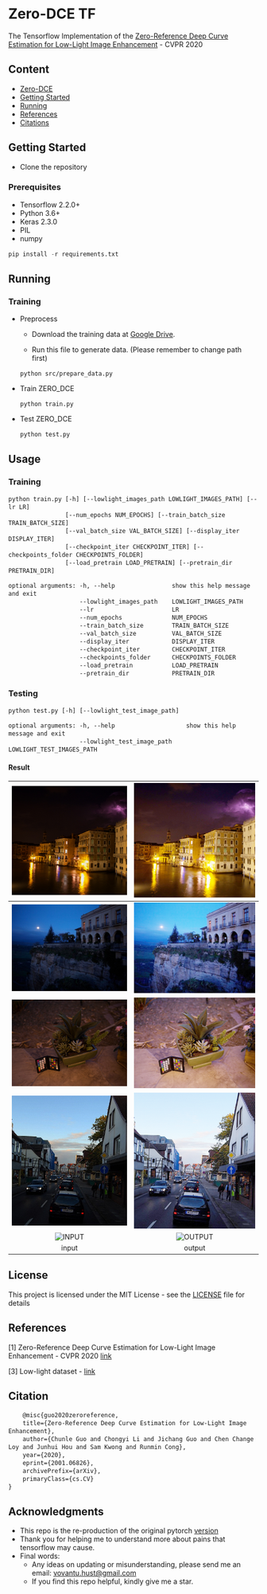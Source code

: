 # Zero-DCE TF
The Tensorflow Implementation of the [Zero-Reference Deep Curve Estimation for Low-Light Image Enhancement](https://openaccess.thecvf.com/content_CVPR_2020/papers/Guo_Zero-Reference_Deep_Curve_Estimation_for_Low-Light_Image_Enhancement_CVPR_2020_paper.pdf) - CVPR 2020
## Content
- [Zero-DCE](#zero-dce-tf)
- [Getting Started](#getting-tarted)
- [Running](#running)
- [References](#references)
- [Citations](#citation)

## Getting Started

- Clone the repository

### Prerequisites

- Tensorflow 2.2.0+
- Python 3.6+
- Keras 2.3.0
- PIL
- numpy

```python
pip install -r requirements.txt
```

## Running
### Training 
- Preprocess
    - Download the training data at [Google Drive](https://drive.google.com/file/d/1HiLtYiyT9R7dR9DRTLRlUUrAicC4zzWN/view).

    - Run this file to generate data. (Please remember to change path first)

    ```
    python src/prepare_data.py
    ```

- Train ZERO_DCE 
    ```
    python train.py
    ```

- Test ZERO_DCE
    ```
    python test.py
    ```
## Usage
### Training
```
python train.py [-h] [--lowlight_images_path LOWLIGHT_IMAGES_PATH] [--lr LR]
                [--num_epochs NUM_EPOCHS] [--train_batch_size TRAIN_BATCH_SIZE]
                [--val_batch_size VAL_BATCH_SIZE] [--display_iter DISPLAY_ITER]
                [--checkpoint_iter CHECKPOINT_ITER] [--checkpoints_folder CHECKPOINTS_FOLDER]
                [--load_pretrain LOAD_PRETRAIN] [--pretrain_dir PRETRAIN_DIR]
```

```
optional arguments: -h, --help                show this help message and exit
                    --lowlight_images_path    LOWLIGHT_IMAGES_PATH
                    --lr                      LR
                    --num_epochs              NUM_EPOCHS
                    --train_batch_size        TRAIN_BATCH_SIZE
                    --val_batch_size          VAL_BATCH_SIZE
                    --display_iter            DISPLAY_ITER
                    --checkpoint_iter         CHECKPOINT_ITER
                    --checkpoints_folder      CHECKPOINTS_FOLDER
                    --load_pretrain           LOAD_PRETRAIN
                    --pretrain_dir            PRETRAIN_DIR
```

### Testing
```
python test.py [-h] [--lowlight_test_image_path]
```
```
optional arguments: -h, --help                    show this help message and exit
                    --lowlight_test_image_path    LOWLIGHT_TEST_IMAGES_PATH
```

#### Result
![INPUT](rs/1.bmp) | ![OUTPUT](rs/1_4_700.bmp) |
|:---:|:---:|
![INPUT](rs/2.bmp) | ![OUTPUT](rs/2_4_700.bmp) |
![INPUT](rs/3.bmp) | ![OUTPUT](rs/3_4_700.bmp) |
![INPUT](rs/4.bmp) | ![OUTPUT](rs/4_4_700.bmp) |
![INPUT](rs/5.bmp) | ![OUTPUT](rs/5_4_700.bmp) |
| input | output |

## License

This project is licensed under the MIT License - see the [LICENSE](https://github.com/tuvovan/Zero_DCE_TF/blob/master/LICENSE) file for details

## References
[1] Zero-Reference Deep Curve Estimation for Low-Light Image Enhancement - CVPR 2020 [link](https://openaccess.thecvf.com/content_CVPR_2020/papers/Guo_Zero-Reference_Deep_Curve_Estimation_for_Low-Light_Image_Enhancement_CVPR_2020_paper.pdf)

[3] Low-light dataset - [link](https://drive.google.com/file/d/1HiLtYiyT9R7dR9DRTLRlUUrAicC4zzWN/view)

## Citation
```
    @misc{guo2020zeroreference,
    title={Zero-Reference Deep Curve Estimation for Low-Light Image Enhancement},
    author={Chunle Guo and Chongyi Li and Jichang Guo and Chen Change Loy and Junhui Hou and Sam Kwong and Runmin Cong},
    year={2020},
    eprint={2001.06826},
    archivePrefix={arXiv},
    primaryClass={cs.CV}
}
```
## Acknowledgments

- This repo is the re-production of the original pytorch [version](https://github.com/Li-Chongyi/Zero-DCE)
- Thank you for helping me to understand more about pains that tensorflow may cause.
- Final words:
    - Any ideas on updating or misunderstanding, please send me an email: <vovantu.hust@gmail.com>
    - If you find this repo helpful, kindly give me a star.

